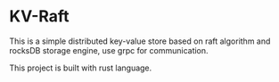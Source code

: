 # KV-Raft

This is a simple distributed key-value store based on raft algorithm and rocksDB storage engine, use grpc for communication.

This project is built with rust language.
